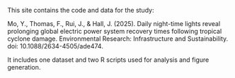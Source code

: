 This site contains the code and data for the study: 

Mo, Y., Thomas, F., Rui, J., & Hall, J. (2025). Daily night-time lights reveal prolonging global electric power system recovery times following tropical cyclone damage. Environmental Research: Infrastructure and Sustainability. doi: 10.1088/2634-4505/ade474.


It includes one dataset and two R scripts used for analysis and figure generation.
